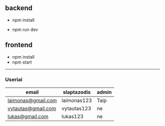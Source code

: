 ## backend

- npm install

- npm run dev


## frontend


- npm install 
- npm start


---------------

### Useriai

|email              |slaptazodis  |admin |
|-------------------|-------------|------|
|laimonas@gmail.com | laimonas123 | Taip |
|vytautas@gmail.com | vytautas123 | ne   |
|lukas@gmail.com    | lukas123    | ne   |
